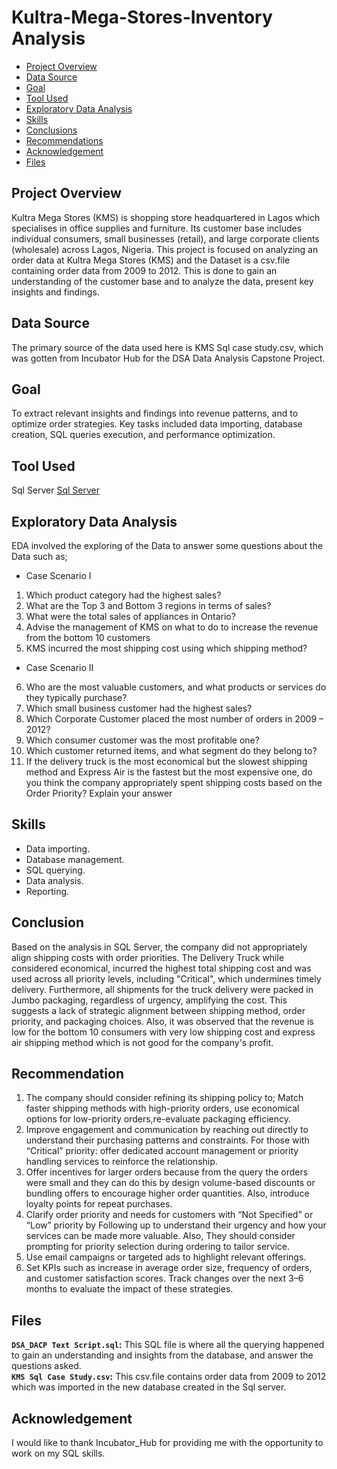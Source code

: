 # Kultra-Mega-Stores-Inventory Analysis

- [Project Overview](#project-overview)
- [Data Source](#data-source)
- [Goal](#goal)
- [Tool Used](#tool-used)
- [Exploratory Data Analysis](#exploratory-data-analysis)
- [Skills](#skills)
- [Conclusions](#conclusions)
- [Recommendations](#recommendations)
- [Acknowledgement](#acknowledgement)
- [Files](#files)
  
## Project Overview 
Kultra Mega Stores (KMS) is shopping store headquartered in Lagos which specialises in office supplies and furniture. Its customer base includes individual consumers, small businesses (retail), and large corporate clients (wholesale) across Lagos, Nigeria. This project is focused on analyzing an order data at Kultra Mega Stores (KMS) and the Dataset is a csv.file containing order data from 2009 to 2012. This is done to gain an understanding of the customer base and to analyze the data, present key insights and findings.


## Data Source
The primary source of the data used here is KMS Sql case study.csv, which was gotten from Incubator Hub for the DSA Data Analysis Capstone Project.


## Goal
To extract relevant insights and findings into revenue patterns, and to optimize order strategies. Key tasks included data importing, database creation, SQL queries execution, and performance optimization.


## Tool Used
Sql Server [Sql Server](https://www.microsoft.com/en-us/sql-server/sql-server-downloads)


## Exploratory Data Analysis
EDA involved the exploring of the Data to answer some questions about the Data such as;
- Case Scenario I
1. Which product category had the highest sales?
2. What are the Top 3 and Bottom 3 regions in terms of sales?
3. What were the total sales of appliances in Ontario?
4. Advise the management of KMS on what to do to increase the revenue from the bottom
10 customers
5. KMS incurred the most shipping cost using which shipping method?

- Case Scenario II
6. Who are the most valuable customers, and what products or services do they typically
purchase?
7. Which small business customer had the highest sales?
8. Which Corporate Customer placed the most number of orders in 2009 – 2012?
9. Which consumer customer was the most profitable one?
10. Which customer returned items, and what segment do they belong to?
11. If the delivery truck is the most economical but the slowest shipping method and
Express Air is the fastest but the most expensive one, do you think the company
appropriately spent shipping costs based on the Order Priority? Explain your answer


## Skills 
- Data importing. 
- Database management. 
- SQL querying. 
- Data analysis. 
- Reporting.


## Conclusion
Based on the analysis in SQL Server, the company did not appropriately align shipping costs with order priorities. The Delivery Truck while considered economical, incurred the highest total shipping cost and was used across all priority levels, including "Critical", which undermines timely delivery. Furthermore, all shipments for the truck delivery were packed in Jumbo packaging, regardless of urgency, amplifying the cost. This suggests a lack of strategic alignment between shipping method, order priority, and packaging choices. Also, it was observed that the revenue is low for the bottom 10 consumers with very low shipping cost and express air shipping method which is not good for the company's profit.  


## Recommendation
1. The company should consider refining its shipping policy to; Match faster shipping methods with high-priority orders, use         economical options for low-priority orders,re-evaluate packaging efficiency.
2. Improve engagement and communication by reaching out directly to understand their purchasing patterns and constraints. 
   For those with “Critical” priority: offer dedicated account management or priority handling services to reinforce the             relationship.
3. Offer incentives for larger orders because from the query the orders were small and they can do this by design volume-based       discounts or bundling offers to encourage higher order quantities. Also, introduce loyalty points for repeat purchases.
4. Clarify order priority and needs for customers with “Not Specified” or “Low” priority by Following up to understand their         urgency and how your services can be made more valuable. Also, They should consider prompting for priority selection during       ordering to tailor service.
5. Use email campaigns or targeted ads to highlight relevant offerings.
6. Set KPIs such as increase in average order size, frequency of orders, and customer satisfaction scores. Track changes over the    next 3–6 months to evaluate the impact of these strategies.

## Files
**`DSA_DACP Text Script.sql`:** This SQL file is where all the querying happened to gain an understanding and insights from the database, and answer the questions asked. <br>
**`KMS Sql Case Study.csv`:**  This csv.file contains order data from 2009 to 2012 which was imported in the new database created in the Sql server. <br>


## Acknowledgement
I would like to thank Incubator_Hub for providing me with the opportunity to work on my SQL skills.





